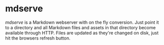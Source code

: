 # mdserve

*mdserve* is a Markdown webserver with on the fly conversion. Just point
it to a directory and all Markdown files and assets in that directory
become available through HTTP. Files are updated as they're changed on
disk, just hit the browsers refresh button.

